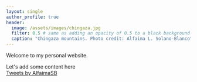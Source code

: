 ```yaml
---
layout: single
author_profile: true
header:
  image: /assets/images/chingaza.jpg
  filter: 0.5 # same as adding an opacity of 0.5 to a black background
  caption: "Chingaza mountains. Photo credit: Alfaima L. Solano-Blanco"
---
```


Welcome to my personal website.

<section id="main-description">
  <div class="container">
    <div class="row">
      <div class="col-md-8">
        Let's add some content here
      </div>
      <div class="col-md-4">
        <div>
          <a class="twitter-timeline" href="https://twitter.com/AlfaimaSB?ref_src=twsrc%5Etfw">Tweets by AlfaimaSB</a> <script async src="https://platform.twitter.com/widgets.js" charset="utf-8"></script>
        </div>
      </div>
    </div>
  </div>
  </section>
